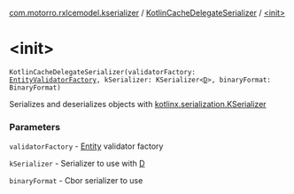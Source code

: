 [com.motorro.rxlcemodel.kserializer](../index.md) / [KotlinCacheDelegateSerializer](index.md) / [&lt;init&gt;](./-init-.md)

# &lt;init&gt;

`KotlinCacheDelegateSerializer(validatorFactory: `[`EntityValidatorFactory`](../../com.motorro.rxlcemodel.base.entity/-entity-validator-factory/index.md)`, kSerializer: KSerializer<`[`D`](index.md#D)`>, binaryFormat: BinaryFormat)`

Serializes and deserializes objects with [kotlinx.serialization.KSerializer](#)

### Parameters

`validatorFactory` - [Entity](../../com.motorro.rxlcemodel.base.entity/-entity/index.md) validator factory

`kSerializer` - Serializer to use with [D](index.md#D)

`binaryFormat` - Cbor serializer to use